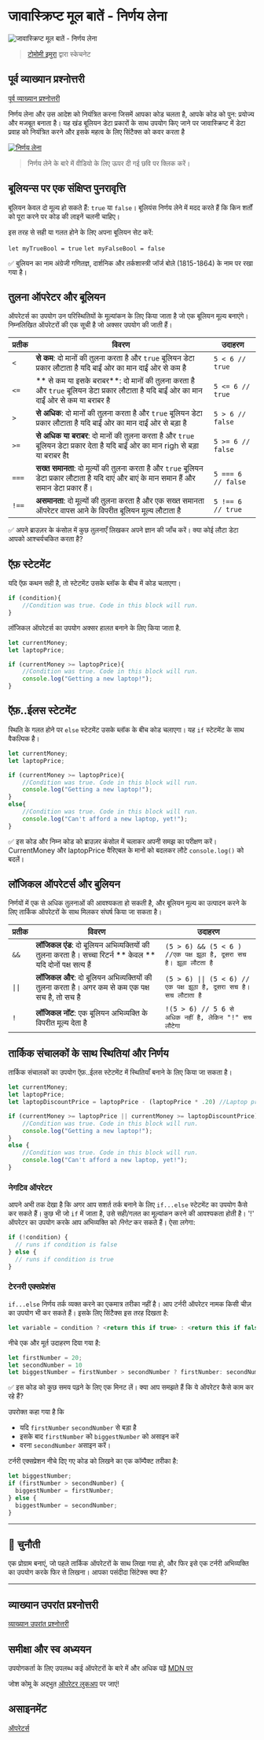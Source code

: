 # जावास्क्रिप्ट मूल बातें - निर्णय लेना

![जावास्क्रिप्ट मूल बातें - निर्णय लेना](/sketchnotes/webdev101-js-decisions.png)
> [टोमोमी इमुरा](https://twitter.com/girlie_mac) द्वारा स्केचनेट

## पूर्व व्याख्यान प्रश्नोत्तरी
[पूर्व व्याख्यान प्रश्नोत्तरी](https://ff-quizzes.netlify.app/quiz/11?loc=hi)

निर्णय लेना और उस आदेश को नियंत्रित करना जिसमें आपका कोड चलता है, आपके कोड को पुन: प्रयोज्य और मजबूत बनाता है। यह खंड बूलियन डेटा प्रकारों के साथ उपयोग किए जाने पर जावास्क्रिप्ट में डेटा प्रवाह को नियंत्रित करने और इसके महत्व के लिए सिंटैक्स को कवर करता है

[![निर्णय लेना](https://img.youtube.com/vi/SxTp8j-fMMY/0.jpg)](https://youtube.com/watch?v=SxTp8j-fMMY "निर्णय लेना")

> निर्णय लेने के बारे में वीडियो के लिए ऊपर दी गई छवि पर क्लिक करें।
## बूलियन्स पर एक संक्षिप्त पुनरावृत्ति

बूलियन केवल दो मूल्य हो सकते हैं: `true` या `false`। बूलियंस निर्णय लेने में मदद करते हैं कि किन शर्तों को पूरा करने पर कोड की लाइनें चलनी चाहिए।

इस तरह से सही या गलत होने के लिए अपना बूलियन सेट करें:

`let myTrueBool = true`
`let myFalseBool = false`

✅ बुलियन का नाम अंग्रेजी गणितज्ञ, दार्शनिक और तर्कशास्त्री जॉर्ज बोले (1815-1864) के नाम पर रखा गया है।

## तुलना ऑपरेटर और बूलियन

ऑपरेटर्स का उपयोग उन परिस्थितियों के मूल्यांकन के लिए किया जाता है जो एक बूलियन मूल्य बनाएंगे। निम्नलिखित ऑपरेटरों की एक सूची है जो अक्सर उपयोग की जाती हैं।

| प्रतीक  | विवरण                                                                                                  | उदाहरण              |
| ----- | ----------------------------------------------------------------------------------------------------- | ------------------ |
| `<`   | **से कम**: दो मानों की तुलना करता है और `true` बूलियन डेटा प्रकार लौटाता है यदि बाईं ओर का मान दाईं ओर से कम है                    | `5 < 6 // true`    |
| `<=`  | ** से कम या इसके बराबर**: दो मानों की तुलना करता है और `true` बूलियन डेटा प्रकार लौटाता है यदि बाईं ओर का मान दाईं ओर से कम या बराबर है | `5 <= 6 // true`   |
| `>`   | **से अधिक**: दो मानों की तुलना करता है और `true` बूलियन डेटा प्रकार लौटाता है यदि बाईं ओर का मान दाईं ओर से बड़ा है                   | `5 > 6 // false`   |
| `>=`  | **से अधिक या बराबर**: दो मानों की तुलना करता है और `true` बूलियन डेटा प्रकार देता है यदि बाईं ओर का मान righ से बड़ा या बराबर हैt      | `5 >= 6 // false`  |
| `===` | **सख्त समानता**: दो मूल्यों की तुलना करता है और `true` बूलियन डेटा प्रकार लौटाता है यदि दाएं और बाएं के मान समान हैं और समान डेटा प्रकार हैं। | `5 === 6 // false` |
| `!==` | **असमानता**: दो मूल्यों की तुलना करता है और एक सख्त समानता ऑपरेटर वापस आने के विपरीत बूलियन मूल्य लौटाता है                        | `5 !== 6 // true`  |

✅ अपने ब्राउज़र के कंसोल में कुछ तुलनाएँ लिखकर अपने ज्ञान की जाँच करें। क्या कोई लौटा डेटा आपको आश्चर्यचकित करता है?

## ऍफ़ स्टेटमेंट 

यदि ऍफ़ कथन सही है, तो स्टेटमेंट उसके ब्लॉक के बीच में कोड चलाएगा।

```javascript
if (condition){
    //Condition was true. Code in this block will run.
}
```

लॉजिकल ऑपरेटर्स का उपयोग अक्सर हालत बनाने के लिए किया जाता है.

```javascript
let currentMoney;
let laptopPrice;

if (currentMoney >= laptopPrice){
    //Condition was true. Code in this block will run.
    console.log("Getting a new laptop!");
}
```

## ऍफ़..ईलस स्टेटमेंट 

स्थिति के गलत होने पर `else` स्टेटमेंट उसके ब्लॉक के बीच कोड चलाएगा। यह `if` स्टेटमेंट के साथ वैकल्पिक है।

```javascript
let currentMoney;
let laptopPrice;

if (currentMoney >= laptopPrice){
    //Condition was true. Code in this block will run.
    console.log("Getting a new laptop!");
}
else{
    //Condition was true. Code in this block will run.
    console.log("Can't afford a new laptop, yet!");
}
```

✅ इस कोड और निम्न कोड को ब्राउज़र कंसोल में चलाकर अपनी समझ का परीक्षण करें। CurrentMoney और laptopPrice वैरिएबल के मानों को बदलकर लौटे `console.log()` को बदलें।

## लॉजिकल ऑपरेटर्स और बुलियन

निर्णयों में एक से अधिक तुलनाओं की आवश्यकता हो सकती है, और बूलियन मूल्य का उत्पादन करने के लिए तार्किक ऑपरेटरों के साथ मिलकर संघर्ष किया जा सकता है।

| प्रतीक   | विवरण                                                                        | उदाहरण                                                    |
| ------ | --------------------------------------------------------------------------- | -------------------------------------------------------- |
| `&&`   | **लॉजिकल एंड**: दो बूलियन अभिव्यक्तियों की तुलना करता है। सच्चा रिटर्न ** केवल ** यदि दोनों पक्ष सत्य हैं | `(5 > 6) && (5 < 6 ) //एक पक्ष झूठा है, दूसरा सच है। झूठा लौटता है`  |
| `\|\|` | **लॉजिकल और**: दो बूलियन अभिव्यक्तियों की तुलना करता है। अगर कम से कम एक पक्ष सच है, तो सच है    | `(5 > 6) \|\| (5 < 6) //एक पक्ष झूठा है, दूसरा सच है। सच लौटाता है` |
| `!`    | **लॉजिकल नॉट**: एक बूलियन अभिव्यक्ति के विपरीत मूल्य देता है                                 | `!(5 > 6) // 5 6 से अधिक नहीं है, लेकिन "!" सच लौटेगा`             |

## तार्किक संचालकों के साथ स्थितियां और निर्णय

तार्किक संचालकों का उपयोग ऍफ़..ईलस स्टेटमेंट में स्थितियाँ बनाने के लिए किया जा सकता है।

```javascript
let currentMoney;
let laptopPrice;
let laptopDiscountPrice = laptopPrice - (laptopPrice * .20) //Laptop price at 20 percent off

if (currentMoney >= laptopPrice || currentMoney >= laptopDiscountPrice){
    //Condition was true. Code in this block will run.
    console.log("Getting a new laptop!");
}
else {
    //Condition was true. Code in this block will run.
    console.log("Can't afford a new laptop, yet!");
}
```

### नेगटिव ऑपरेटर

आपने अभी तक देखा है कि अगर आप सशर्त तर्क बनाने के लिए `if...else` स्टेटमेंट का उपयोग कैसे कर सकते हैं। कुछ भी जो `if` में जाता है, उसे सही/गलत का मूल्यांकन करने की आवश्यकता होती है। '!' ऑपरेटर का उपयोग करके आप अभिव्यक्ति को _निगेट_ कर सकते हैं। ऐसा लगेगा:
```javascript
if (!condition) {
  // runs if condition is false
} else {
  // runs if condition is true
}
```

### टेरनरी एक्सप्रेशंस 

`if...else` निर्णय तर्क व्यक्त करने का एकमात्र तरीका नहीं है। आप टर्नरी ऑपरेटर नामक किसी चीज़ का उपयोग भी कर सकते हैं। इसके लिए सिंटैक्स इस तरह दिखता है:

```javascript
let variable = condition ? <return this if true> : <return this if false>
```

नीचे एक और मूर्त उदाहरण दिया गया है:

```javascript
let firstNumber = 20;
let secondNumber = 10
let biggestNumber = firstNumber > secondNumber ? firstNumber: secondNumber;
```

✅ इस कोड को कुछ समय पढ़ने के लिए एक मिनट लें। क्या आप समझते हैं कि ये ऑपरेटर कैसे काम कर रहे हैं?

उपरोक्त कहा गया है कि
- यदि `firstNumber` `secondNumber` से बड़ा है
- इसके बाद `firstNumber` को `biggestNumber` को असाइन करें
- वरना `secondNumber` असाइन करें।
  
टर्नरी एक्सप्रेशन नीचे दिए गए कोड को लिखने का एक कॉम्पैक्ट तरीका है:

```javascript
let biggestNumber;
if (firstNumber > secondNumber) {
  biggestNumber = firstNumber;
} else {
  biggestNumber = secondNumber;
}
```

---

## 🚀 चुनौती

एक प्रोग्राम बनाएं, जो पहले तार्किक ऑपरेटरों के साथ लिखा गया हो, और फिर इसे एक टर्नरी अभिव्यक्ति का उपयोग करके फिर से लिखना। आपका पसंदीदा सिंटेक्स क्या है?

---
## व्याख्यान उपरांत प्रश्नोत्तरी
[व्याख्यान उपरांत प्रश्नोत्तरी](https://ff-quizzes.netlify.app/quiz/12?loc=hi)

## समीक्षा और स्व अध्ययन

उपयोगकर्ता के लिए उपलब्ध कई ऑपरेटरों के बारे में और अधिक पढ़ें [MDN पर](https://developer.mozilla.org/docs/Web/JavaScript/Reference/Operators)

जोश कोमू के अद्भुत [ऑपरेटर लुकअप](https://joshwcomeau.com/operator-lookup/) पर जाएं!

## असाइनमेंट

[ऑपरेटर्स](assignment.hi.md)
